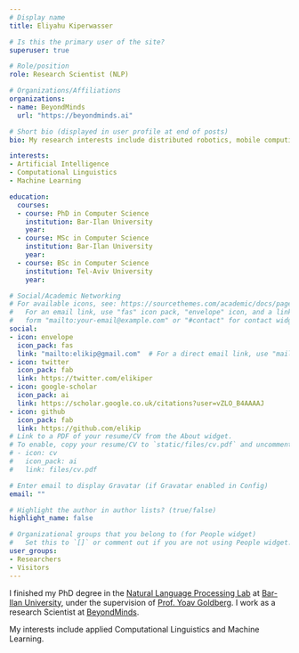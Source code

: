 ```yaml
---
# Display name
title: Eliyahu Kiperwasser

# Is this the primary user of the site?
superuser: true

# Role/position
role: Research Scientist (NLP)

# Organizations/Affiliations
organizations:
- name: BeyondMinds
  url: "https://beyondminds.ai"

# Short bio (displayed in user profile at end of posts)
bio: My research interests include distributed robotics, mobile computing and programmable matter.

interests:
- Artificial Intelligence
- Computational Linguistics
- Machine Learning

education:
  courses:
  - course: PhD in Computer Science
    institution: Bar-Ilan University
    year: 
  - course: MSc in Computer Science
    institution: Bar-Ilan University
    year: 
  - course: BSc in Computer Science
    institution: Tel-Aviv University
    year: 

# Social/Academic Networking
# For available icons, see: https://sourcethemes.com/academic/docs/page-builder/#icons
#   For an email link, use "fas" icon pack, "envelope" icon, and a link in the
#   form "mailto:your-email@example.com" or "#contact" for contact widget.
social:
- icon: envelope
  icon_pack: fas
  link: "mailto:elikip@gmail.com"  # For a direct email link, use "mailto:test@example.org".
- icon: twitter
  icon_pack: fab
  link: https://twitter.com/elikiper
- icon: google-scholar
  icon_pack: ai
  link: https://scholar.google.co.uk/citations?user=vZLO_B4AAAAJ
- icon: github
  icon_pack: fab
  link: https://github.com/elikip
# Link to a PDF of your resume/CV from the About widget.
# To enable, copy your resume/CV to `static/files/cv.pdf` and uncomment the lines below.
# - icon: cv
#   icon_pack: ai
#   link: files/cv.pdf

# Enter email to display Gravatar (if Gravatar enabled in Config)
email: ""

# Highlight the author in author lists? (true/false)
highlight_name: false

# Organizational groups that you belong to (for People widget)
#   Set this to `[]` or comment out if you are not using People widget.
user_groups:
- Researchers
- Visitors
---
```

I finished my PhD degree in the [Natural Language Processing Lab](http://u.cs.biu.ac.il/~nlp/) at [Bar-Ilan University](http://cs.biu.ac.il), under the supervision of [Prof. Yoav Goldberg](https://www.cs.bgu.ac.il/~yoavg/uni/). I work as a research Scientist at [BeyondMinds](https://beyondminds.ai).

My interests include applied Computational Linguistics and Machine Learning.
